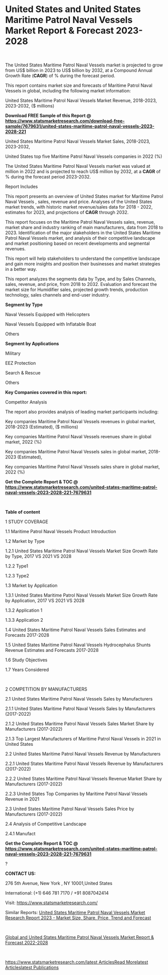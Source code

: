<h1>United States and United States Maritime Patrol Naval Vessels Market Report & Forecast 2023-2028</h1><br/><p>The United States Maritime Patrol Naval Vessels market is projected to grow from US$ billion in 2023 to US$ billion by 2032, at a Compound Annual Growth Rate (<strong>CAGR</strong>) of % during the forecast period.</p>
 
 
 
 <p>This report contains market size and forecasts of Maritime Patrol Naval Vessels in global, including the following market information:</p>
 
 
 
 <p>United States Maritime Patrol Naval Vessels Market Revenue, 2018-2023, 2023-2032, ($ millions)</p>
 
 
 
 <p><strong>Download FREE Sample of this Report @ <a href="https://www.statsmarketresearch.com/download-free-sample/7679631/united-states-maritime-patrol-naval-vessels-2023-2028-221">https://www.statsmarketresearch.com/download-free-sample/7679631/united-states-maritime-patrol-naval-vessels-2023-2028-221</a></strong></p>
 
 
 
 <p>United States Maritime Patrol Naval Vessels Market Sales, 2018-2023, 2023-2032,</p>
 
 
 
 <p>United States top five Maritime Patrol Naval Vessels companies in 2022 (%)</p>
 
 
 
 <p>The United States Maritime Patrol Naval Vessels market was valued at million in 2022 and is projected to reach US$ million by 2032, at a <strong>CAGR</strong> of % during the forecast period 2023-2032.</p>
 
 
 
 <p>Report Includes</p>
 
 
 
 <p>This report presents an overview of United States market for Maritime Patrol Naval Vessels , sales, revenue and price. Analyses of the United States market trends, with historic market revenue/sales data for 2018 - 2022, estimates for 2023, and projections of <strong>CAGR</strong> through 2032.</p>
 
 
 
 <p>This report focuses on the Maritime Patrol Naval Vessels sales, revenue, market share and industry ranking of main manufacturers, data from 2018 to 2023. Identification of the major stakeholders in the United States Maritime Patrol Naval Vessels market, and analysis of their competitive landscape and market positioning based on recent developments and segmental revenues.</p>
 
 
 
 <p>This report will help stakeholders to understand the competitive landscape and gain more insights and position their businesses and market strategies in a better way.</p>
 
 
 
 <p>This report analyzes the segments data by Type, and by Sales Channels, sales, revenue, and price, from 2018 to 2032. Evaluation and forecast the market size for Humidifier sales, projected growth trends, production technology, sales channels and end-user industry.</p>
 
 
 
 <p><strong>Segment by Type</strong></p>
 
 
 
 <p>Naval Vessels Equipped with Helicopters</p>
 
 
 
 <p>Naval Vessels Equipped with Inflatable Boat</p>
 
 
 
 <p>Others</p>
 
 
 
 <p><strong>Segment <strong><strong>by Applications</strong></strong></strong></p>
 
 
 
 <p>Military</p>
 
 
 
 <p>EEZ Protection</p>
 
 
 
 <p>Search & Rescue</p>
 
 
 
 <p>Others</p>
 
 
 
 <p><strong>Key Companies covered in this report:</strong></p>
 
 
 
 <p>Competitor Analysis</p>
 
 
 
 <p>The report also provides analysis of leading market participants including:</p>
 
 
 
 <p>Key companies Maritime Patrol Naval Vessels revenues in global market, 2018-2023 (Estimated), ($ millions)</p>
 
 
 
 <p>Key companies Maritime Patrol Naval Vessels revenues share in global market, 2022 (%)</p>
 
 
 
 <p>Key companies Maritime Patrol Naval Vessels sales in global market, 2018-2023 (Estimated),</p>
 
 
 
 <p>Key companies Maritime Patrol Naval Vessels sales share in global market, 2022 (%)</p>
 
 
 
 <div><b>Get the Complete Report & TOC @ <a href="https://www.statsmarketresearch.com/united-states-maritime-patrol-naval-vessels-2023-2028-221-7679631">https://www.statsmarketresearch.com/united-states-maritime-patrol-naval-vessels-2023-2028-221-7679631</a></b></div>
 
 
 
 <p><br />
 
 <b>Table of content</b></p>
 
 
 
 <p>1 STUDY COVERAGE<br />
 
 1.1 Maritime Patrol Naval Vessels Product Introduction<br />
 
 1.2 Market by Type<br />
 
 1.2.1 United States Maritime Patrol Naval Vessels Market Size Growth Rate by Type, 2017 VS 2021 VS 2028<br />
 
 1.2.2 Type1<br />
 
 1.2.3 Type2<br />
 
 1.3 Market by Application<br />
 
 1.3.1 United States Maritime Patrol Naval Vessels Market Size Growth Rate by Application, 2017 VS 2021 VS 2028<br />
 
 1.3.2 Application 1<br />
 
 1.3.3 Application 2<br />
 
 1.4 United States Maritime Patrol Naval Vessels Sales Estimates and Forecasts 2017-2028<br />
 
 1.5 United States Maritime Patrol Naval Vessels Hydrocephalus Shunts Revenue Estimates and Forecasts 2017-2028<br />
 
 1.6 Study Objectives<br />
 
 1.7 Years Considered<br />
 
 <br />
 
 2 COMPETITION BY MANUFACTURERS<br />
 
 2.1 United States Maritime Patrol Naval Vessels Sales by Manufacturers<br />
 
 2.1.1 United States Maritime Patrol Naval Vessels Sales by Manufacturers (2017-2022)<br />
 
 2.1.2 United States Maritime Patrol Naval Vessels Sales Market Share by Manufacturers (2017-2022)<br />
 
 2.1.3 Top Largest Manufacturers of Maritime Patrol Naval Vessels in 2021 in United States<br />
 
 2.2 United States Maritime Patrol Naval Vessels Revenue by Manufacturers<br />
 
 2.2.1 United States Maritime Patrol Naval Vessels Revenue by Manufacturers (2017-2022)<br />
 
 2.2.2 United States Maritime Patrol Naval Vessels Revenue Market Share by Manufacturers (2017-2022)<br />
 
 2.2.3 United States Top Companies by Maritime Patrol Naval Vessels Revenue in 2021<br />
 
 2.3 United States Maritime Patrol Naval Vessels Sales Price by Manufacturers (2017-2022)<br />
 
 2.4 Analysis of Competitive Landscape<br />
 
 2.4.1 Manufact</p>
 
 
 
 <div><b>Get the Complete Report & TOC @ <a href="https://www.statsmarketresearch.com/united-states-maritime-patrol-naval-vessels-2023-2028-221-7679631">https://www.statsmarketresearch.com/united-states-maritime-patrol-naval-vessels-2023-2028-221-7679631</a></b></div>
 
 
 
 <p>? </p>
 
 
 
 <p><b>CONTACT US:</b><br />
 
 276 5th Avenue, New York , NY 10001,United States<br />
 
 International: (+1) 646 781 7170 / +91 8087042414<br />
 
 Visit: <a href="https://www.statsmarketresearch.com/">https://www.statsmarketresearch.com/</a><br />
 
 Similar Reports: <a href="https://www.statsmarketresearch.com/united-states-maritime-patrol-naval-vessels-2023-2028-221-7679631">United States Maritime Patrol Naval Vessels Market Research Report 2023 - Market Size, Share, Price, Trend and Forecast</a><br />
 
 <br />
 
 <a href="https://www.statsmarketresearch.com/united-states-maritime-patrol-naval-vessels-2023-2028-221-7679631">Global and United States Maritime Patrol Naval Vessels Market Report & Forecast 2022-2028</a><br />
 
 <br />
 
 <a href="https://gyeongbokgung.com">https://www.statsmarketresearch.com/</a><a href="https://hallyeomaritime.com">latest Articles</a><a href="https://jingwansa.com">Read More</a><a href="https://nguoiviet.jp/">latest Articles</a><a href="https://www.intelmarketresearch.com/">latest Publications</a></p>
